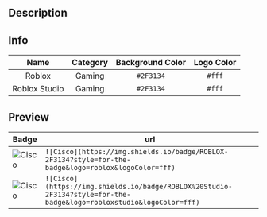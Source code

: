 ## Description
<!-- Render is a ....  -->

## Info
<!-- This is an example. Replace with badge details-->
|Name|Category|Background Color|Logo Color|
|:--:|:--:|:--:|:--:|
Roblox|Gaming| `#2F3134`|`#fff`
Roblox Studio|Gaming| `#2F3134`|`#fff`

## Preview
<!-- This is an example. Replace with badge url-->
| Badge | url |
| ----- | --- |
| ![Cisco](https://img.shields.io/badge/ROBLOX-2F3134?style=for-the-badge&logo=roblox&logoColor=fff) | `![Cisco](https://img.shields.io/badge/ROBLOX-2F3134?style=for-the-badge&logo=roblox&logoColor=fff)` |
| ![Cisco](https://img.shields.io/badge/ROBLOX%20Studio-2F3134?style=for-the-badge&logo=robloxstudio&logoColor=fff) | `![Cisco](https://img.shields.io/badge/ROBLOX%20Studio-2F3134?style=for-the-badge&logo=robloxstudio&logoColor=fff)` |